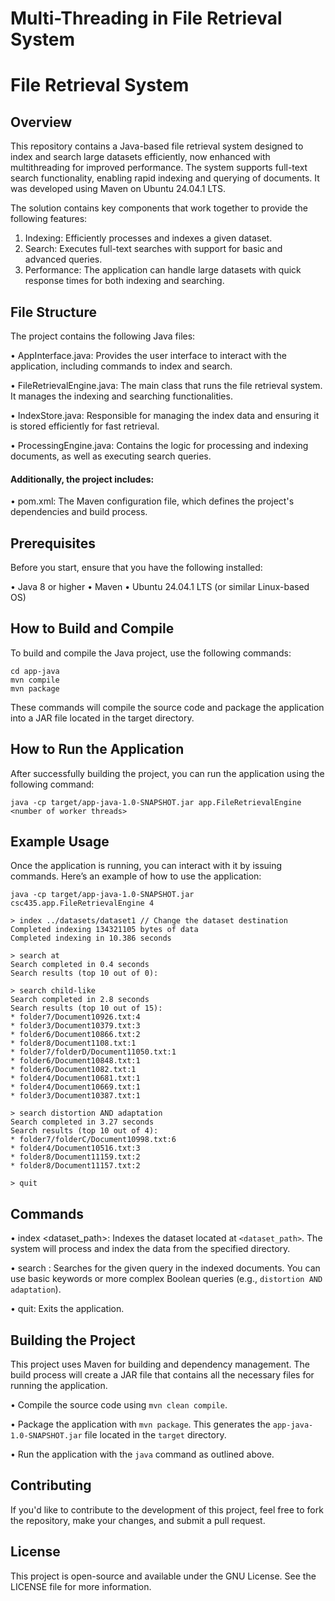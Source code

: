 # Multi-Threading in File Retrieval System

# File Retrieval System


## Overview
This repository contains a Java-based file retrieval system designed to index and search large datasets efficiently, now enhanced with multithreading for improved performance. The system supports full-text search functionality, enabling rapid indexing and querying of documents. It was developed using Maven on Ubuntu 24.04.1 LTS.


The solution contains key components that work together to provide the following features:

1. Indexing: Efficiently processes and indexes a given dataset.
2. Search: Executes full-text searches with support for basic and advanced queries.
3. Performance: The application can handle large datasets with quick response times for both indexing and searching.

   
## File Structure

The project contains the following Java files:

• AppInterface.java: Provides the user interface to interact with the application, including commands to index and search.

• FileRetrievalEngine.java: The main class that runs the file retrieval system. It manages the indexing and searching functionalities.

• IndexStore.java: Responsible for managing the index data and ensuring it is stored efficiently for fast retrieval.

• ProcessingEngine.java: Contains the logic for processing and indexing documents, as well as executing search queries.


#### Additionally, the project includes:

• pom.xml: The Maven configuration file, which defines the project's dependencies and build process.



## Prerequisites
Before you start, ensure that you have the following installed:

• Java 8 or higher
• Maven
• Ubuntu 24.04.1 LTS (or similar Linux-based OS)


## How to Build and Compile
To build and compile the Java project, use the following commands:

```
cd app-java
mvn compile
mvn package
```

These commands will compile the source code and package the application into a JAR file located in the target directory.


## How to Run the Application

After successfully building the project, you can run the application using the following command:

```
java -cp target/app-java-1.0-SNAPSHOT.jar app.FileRetrievalEngine <number of worker threads>
```

## Example Usage

Once the application is running, you can interact with it by issuing commands. Here’s an example of how to use the application:

```
java -cp target/app-java-1.0-SNAPSHOT.jar csc435.app.FileRetrievalEngine 4

> index ../datasets/dataset1 // Change the dataset destination
Completed indexing 134321105 bytes of data
Completed indexing in 10.386 seconds

> search at
Search completed in 0.4 seconds
Search results (top 10 out of 0):

> search child-like
Search completed in 2.8 seconds
Search results (top 10 out of 15):
* folder7/Document10926.txt:4
* folder3/Document10379.txt:3
* folder6/Document10866.txt:2
* folder8/Document1108.txt:1
* folder7/folderD/Document11050.txt:1
* folder6/Document10848.txt:1
* folder6/Document1082.txt:1
* folder4/Document10681.txt:1
* folder4/Document10669.txt:1
* folder3/Document10387.txt:1

> search distortion AND adaptation
Search completed in 3.27 seconds
Search results (top 10 out of 4):
* folder7/folderC/Document10998.txt:6
* folder4/Document10516.txt:3
* folder8/Document11159.txt:2
* folder8/Document11157.txt:2

> quit

```

## Commands

• index <dataset_path>: Indexes the dataset located at ```<dataset_path>```. The system will process and index the data from the specified directory.

• search <query>: Searches for the given query in the indexed documents. You can use basic keywords or more complex Boolean queries (e.g., ```distortion AND adaptation```).

• quit: Exits the application.


## Building the Project

This project uses Maven for building and dependency management. The build process will create a JAR file that contains all the necessary files for running the application.

•	Compile the source code using ```mvn clean compile```.

•	Package the application with ```mvn package```. This generates the ```app-java-1.0-SNAPSHOT.jar``` file located in the ```target``` directory.

•	Run the application with the ```java``` command as outlined above.

## Contributing

If you'd like to contribute to the development of this project, feel free to fork the repository, make your changes, and submit a pull request.

## License

This project is open-source and available under the GNU License. See the LICENSE file for more information.
